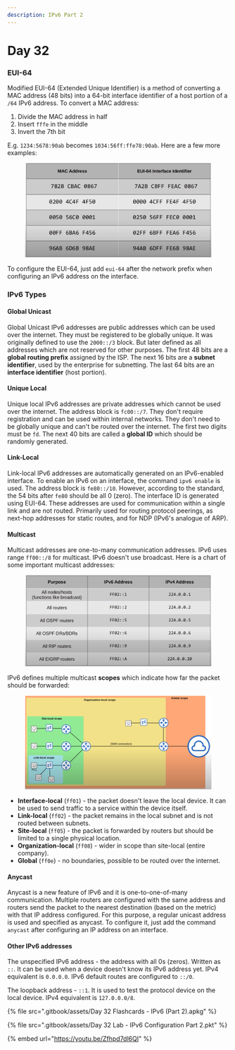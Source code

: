 ```yaml
---
description: IPv6 Part 2
---
```


# Day 32

### EUI-64

Modified EUI-64 (Extended Unique Identifier) is a method of converting a MAC address (48 bits) into a 64-bit interface identifier of a host portion of a `/64` IPv6 address. To convert a MAC address:&#x20;

1. Divide the MAC address in half
2. Insert `fffe` in the middle
3. Invert the 7th bit

E.g. `1234:5678:90ab` becomes `1034:56ff:ffe78:90ab`. Here are a few more examples:

<figure><img src=".gitbook/assets/image (5) (1) (1) (1).png" alt="eui-64 process example" width="563"><figcaption></figcaption></figure>

To configure the EUI-64, just add `eui-64` after the network prefix when configuring an IPv6 address on the interface.

### IPv6 Types

#### Global Unicast

Global Unicast IPv6 addresses are public addresses which can be used over the internet. They must be registered to be globally unique. It was originally defined to use the `2000::/3` block. But later defined as all addresses which are not reserved for other purposes. The first 48 bits are a **global routing prefix** assigned by the ISP. The next 16 bits are a **subnet identifier**, used by the enterprise for subnetting. The last 64 bits are an **interface identifier** (host portion).

#### Unique Local

Unique local IPv6 addresses are private addresses which cannot be used over the internet. The address block is `fc00::/7`. They don't require registration and can be used within internal networks. They don't need to be globally unique and can't be routed over the internet. The first two digits must be `fd`. The next 40 bits are called a **global ID** which should be randomly generated.

#### Link-Local

Link-local IPv6 addresses are automatically generated on an IPv6-enabled interface. To enable an IPv6 on an interface, the command `ipv6 enable` is used. The address block is `fe80::/10`. However, according to the standard, the 54 bits after `fe80` should be all 0 (zero). The interface ID is generated using EUI-64. These addresses are used for communication within a single link and are not routed. Primarily used for routing protocol peerings, as next-hop addresses for static routes, and for NDP (IPv6's analogue of ARP).&#x20;

#### Multicast

Multicast addresses are one-to-many communication addresses. IPv6 uses range `ff00::/8` for multicast. IPv6 doesn't use broadcast. Here is a chart of some important multicast addresses:

<figure><img src=".gitbook/assets/image (6) (1) (1) (1).png" alt="important multicast addresses" width="563"><figcaption></figcaption></figure>

IPv6 defines multiple multicast **scopes** which indicate how far the packet should be forwarded:

<figure><img src=".gitbook/assets/image (7) (1) (1).png" alt="multicast scopes" width="563"><figcaption></figcaption></figure>

* **Interface-local** (`ff01`) - the packet doesn't leave the local device. It can be used to send traffic to a service within the device itself.
* **Link-local** (`ff02`) - the packet remains in the local subnet and is not routed between subnets.
* **Site-local** (`ff05`) - the packet is forwarded by routers but should be limited to a single physical location.
* **Organization-local** (`ff08`) - wider in scope than site-local (entire company).
* **Global** (`ff0e`) - no boundaries, possible to be routed over the internet.

#### Anycast

Anycast is a new feature of IPv6 and it is one-to-one-of-many communication. Multiple routers are configured with the same address and routers send the packet to the nearest destination (based on the metric) with that IP address configured. For this purpose, a regular unicast address is used and specified as anycast. To configure it, just add the command `anycast` after configuring an IP address on an interface.

#### Other IPv6 addresses

The unspecified IPv6 address - the address with all 0s (zeros). Written as `::`. It can be used when a device doesn't know its IPv6 address yet. IPv4 equivalent is `0.0.0.0`. IPv6 default routes are configured to `::/0`.&#x20;

The loopback address - `::1`. It is used to test the protocol device on the local device. IPv4 equivalent is `127.0.0.0/8`.

{% file src=".gitbook/assets/Day 32 Flashcards - IPv6 (Part 2).apkg" %}

{% file src=".gitbook/assets/Day 32 Lab - IPv6 Configuration Part 2.pkt" %}

{% embed url="https://youtu.be/Zfhpd7dl6QI" %}
